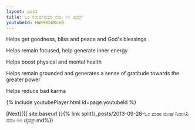 ```yaml
---
layout: post
title: ಓಂ ಸಮರ್ಥನಯಾ ನಮಃ ೧೧ ಟೈಮ್ಸ್
youtubeId: HWe9KbUKceQ
---
```

 
 
Helps get goodness, bliss and peace and God's blessings
 
Helps remain focused, help generate inner energy 
 
Helps boost physical and mental health 
 
Helps remain grounded and generates a sense of gratitude towards the greater power 
 
Helps reduce bad karma
 
 
 
 


{% include youtubePlayer.html id=page.youtubeId %}
 
[Next]({{ site.baseurl }}{% link  split1/_posts/2013-09-28-ಓಂ ಮಹಾ ಮೇಘ ನಿವಾಸಿನಿ ನಮಃ ೧೧ ಟೈಮ್ಸ್.md%})
 

